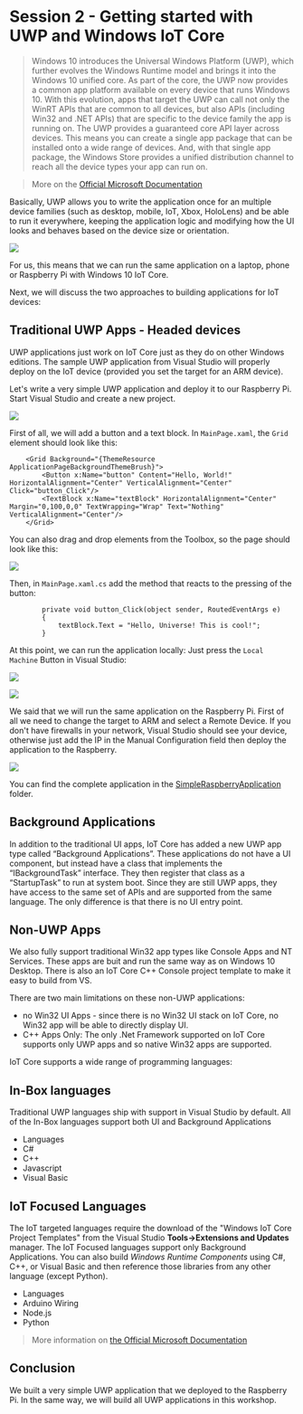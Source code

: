 Session 2 - Getting started with UWP and Windows IoT Core
=========================================================

> Windows 10 introduces the Universal Windows Platform (UWP), which further evolves the Windows Runtime model and brings it into the Windows 10 unified core. As part of the core, the UWP now provides a common app platform available on every device that runs Windows 10. With this evolution, apps that target the UWP can call not only the WinRT APIs that are common to all devices, but also APIs (including Win32 and .NET APIs) that are specific to the device family the app is running on. The UWP provides a guaranteed core API layer across devices. This means you can create a single app package that can be installed onto a wide range of devices. And, with that single app package, the Windows Store provides a unified distribution channel to reach all the device types your app can run on.

> More on the [Official Microsoft Documentation](https://developer.microsoft.com/en-us/windows/apps/getstarted)

Basically, UWP allows you to write the application once for an multiple device families (such as desktop, mobile, IoT, Xbox, HoloLens) and be able to run it everywhere, keeping the application logic and modifying how the UI looks and behaves based on the device size or orientation.

![](../media/one-platform.JPG)

For us, this means that we can run the same application on a laptop, phone or Raspberry Pi with Windows 10 IoT Core.

Next, we will discuss the two approaches to building applications for IoT devices:

Traditional UWP Apps - Headed devices
--------------------------------------

UWP applications just work on IoT Core just as they do on other Windows editions. The sample UWP application from Visual Studio will properly deploy on the IoT device (provided you set the target for an ARM device).

Let's write a very simple UWP application and deploy it to our Raspberry Pi. Start Visual Studio and create a new project.

![](../media/create-blank-app.JPG)

First of all, we will add a button and a text block. In `MainPage.xaml`, the `Grid` element should look like this:

```
    <Grid Background="{ThemeResource ApplicationPageBackgroundThemeBrush}">
        <Button x:Name="button" Content="Hello, World!" HorizontalAlignment="Center" VerticalAlignment="Center" Click="button_Click"/>
        <TextBlock x:Name="textBlock" HorizontalAlignment="Center" Margin="0,100,0,0" TextWrapping="Wrap" Text="Nothing" VerticalAlignment="Center"/>
    </Grid>
```

You can also drag and drop elements from the Toolbox, so the page should look like this:

![](../media/blank-app-xaml.JPG)

Then, in `MainPage.xaml.cs` add the method that reacts to the pressing of the button:

```
        private void button_Click(object sender, RoutedEventArgs e)
        {
            textBlock.Text = "Hello, Universe! This is cool!";
        }
```

At this point, we can run the application locally: Just press the `Local Machine` Button in Visual Studio:

![](../media/blank-app-local.JPG)

![](../media/blank-app-local-run.JPG)

We said that we will run the same application on the Raspberry Pi. First of all we need to change the target to ARM and select a Remote Device. If you don't have firewalls in your network, Visual Studio should see your device, otherwise just add the IP in the Manual Configuration field then deploy the application to the Raspberry.

![](../media/blank-app-remote.JPG)

You can find the complete application in the [SimpleRaspberryApplication](SimpleRaspberryApplication) folder.


Background Applications
-----------------------

In addition to the traditional UI apps, IoT Core has added a new UWP app type called “Background Applications”. These applications do not have a UI component, but instead have a class that implements the “IBackgroundTask” interface. They then register that class as a “StartupTask” to run at system boot. Since they are still UWP apps, they have access to the same set of APIs and are supported from the same language. The only difference is that there is no UI entry point.

Non-UWP Apps
------------

We also fully support traditional Win32 app types like Console Apps and NT Services. These apps are buit and run the same way as on Windows 10 Desktop. There is also an IoT Core C++ Console project template to make it easy to build from VS.

There are two main limitations on these non-UWP applications:

- no Win32 UI Apps - since there is no Win32 UI stack on IoT Core, no Win32 app will be able to directly display UI.
- C++ Apps Only: The only .Net Framework supported on IoT Core supports only UWP apps and so native Win32 apps are supported.


IoT Core supports a wide range of programming languages:

In-Box languages
----------------
Traditional UWP languages ship with support in Visual Studio by default. All of the In-Box languages support both UI and Background Applications
 
 * Languages
  * C#
  * C++
  * Javascript
  * Visual Basic

IoT Focused Languages
---------------------
 The IoT targeted languages require the download of the "Windows IoT Core Project Templates" from the Visual Studio **Tools->Extensions and Updates** manager.  The IoT Focused languages support only Background Applications. You can also build *Windows Runtime Components* using C#, C++, or Visual Basic and then reference those libraries from any other language (except Python).
* Languages
 * Arduino Wiring
 * Node.js
 * Python


> More information on [the Official Microsoft Documentation](https://developer.microsoft.com/en-us/windows/iot/docs/buildingappsforiotcore)

Conclusion
-----------

We built a very simple UWP application that we deployed to the Raspberry Pi. In the same way, we will build all UWP applications in this workshop.